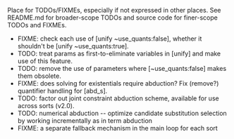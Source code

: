 Place for TODOs/FIXMEs, especially if not expressed in other places. See README.md for broader-scope TODOs and source code for finer-scope TODOs and FIXMEs.

* FIXME: check each use of [unify ~use_quants:false], whether it shouldn't be [unify ~use_quants:true].
* TODO: treat params as first-to-eliminate variables in [unify] and make use of this feature.
* TODO: remove the use of parameters where [~use_quants:false] makes them obsolete.
* FIXME: does solving for existentials require abduction? Fix (remove?) quantifier handling for [abd_s].
* TODO: factor out joint constraint abduction scheme, available for use across sorts (v2.0).
* TODO: numerical abduction -- optimize candidate substitution selection by working incrementally as in term abduction
* FIXME: a separate fallback mechanism in the main loop for each sort